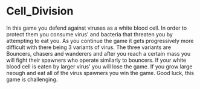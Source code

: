 # Cell_Division
In this game you defend against viruses as a white blood cell. In order to protect them you consume virus' and bacteria that threaten you by attempting to eat you. As you continue the game it gets progressively more difficult with there being 3 variants of virus. The three variants are Bouncers, chasers and wanderers and after you reach a certain mass you will fight their spawners who operate similarly to bouncers. If your white blood cell is eaten by larger virus' you will lose the game. If you grow large neough and eat all of the virus spawners you win the game. Good luck, this game is challenging.